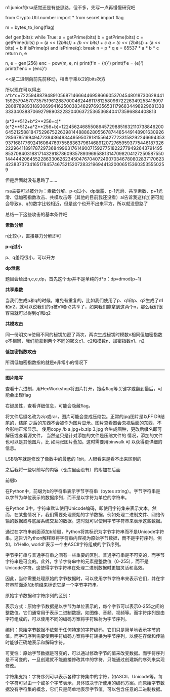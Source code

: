 n1 junior的rsa感觉还是有些思路，但不多，先写一点再慢慢研究吧

from Crypto.Util.number import *
from secret import flag

m = bytes_to_long(flag)

def gen(bits):
    while True:
        a = getPrime(bits)
        b = getPrime(bits)
        c = getPrime(bits)
        p = (a << (2*bits)) + (b << bits) + c 
        q = (c << (2*bits)) + (a << bits) + b
        if isPrime(p) and isPrime(q):
            break
    n = p * q
    e = 65537 * a * b * c
    return n, e

n, e = gen(256)
enc = pow(m, e, n)
print(f'n = {n}')
print(f'e = {e}')
print(f'enc = {enc}')

<<是二进制向前先前移动，相当于乘以2的bits次方

所以现在可以得出 a\*b\*c=722594887948910568714666446958666053704548018730628441159257945707357519612887000462446117812580967222634925341809728087898931893069941625003834829769356531179683449892968133833334038870692798903228204063725365368404173596884408813

(a\*2\*\*512+b\*2\*\*256+c)\*(c\*2\*\*512+a\*2\**256+b)=1224562468550864572988516321107388462006452125881847529675226398144888628055678744854491489016309262856785169494723943649344959507818155642772331582922466943539371681776924160647697558836379614689120727659593775446187326222964118917872973684996317614900715927751822277949264379149585370840318817143291878609357893969588131470982041272505875501444442064552286330626234504767040724907034678080283717062342383737341651784574675215207283219694413200065153603535550259

但是后面就没有思路了……

rsa主要可以被分为：素数分解、p-q过小、dp泄露、p-1光滑、共享素数、p+1光滑、低加密指数攻击、共模攻击等（其他的目前我还没看）ai告诉我这样加密可能会导致p、q的数字比较相近，但是这个也开不出来平方，所以就没思路了

总结一下这些攻击的基本条件吧

**素数分解**

n比较小，直接暴力分解即可

**p-q过小**

p、q差距很小，可以开方

**dp泄露**

题目会给出n,c,e,dp，首先这个dp并不是单纯的d*p：dp≡dmod(p−1)

**共享素数**

当我们生成p和q的时候，难免有重复的，比如我们使用了p、q1和p、q2生成了n1和n2，就可以说我们的q被n1和n2共享了，如果我们能拿到这两个n，那么我们很容易就可以得到q1和q2

**共模攻击**

同一份明文m使用不同的秘钥加密了两次，两次生成秘钥时模数n相同但加密指数e不相同，我们能拿到两个不同的密文c1、c2和模数n、加密指数n1、n2

**低加密指数攻击**

所谓低加密指数指的就是e非常小的情况下

****

**图片隐写**

查看十六进制，用HexWorkshop将图片打开，搜索flag等关键字或翻到最后，可能会出现flag

右键属性，查看详细信息，可能会隐藏flag。

将文件后缀名改为zip或rar，图片可能会变成压缩包。正常的jpg图片是以FF D9结尾的，结尾 之后的东西不会被作为图片显示。图片查看器会忽视后面的东西，不会影响正常显示。 使用copy /b a.jpg+b.zip 3.jpg 会生成图种，更改后缀名即可解压或查看源文件， 当然这只是针对添加的文件是压缩文件的 情况，添加的文件也可以是其他图片，比 如两张图片叠加。这时需要用binwalk 可 以获得更详细的信息。

LSB隐写就是修改了像数中的最低的 1bit，人眼看来是看不出来区别的

之后我将一些以前写的内容（仓库里面没有）的附加在后面

前缀b

在Python中，前缀为b的字符串表示字节字符串（bytes string）。字节字符串是以字节为单位表示的数据序列，而不是以字符为单位的字符串。

在Python 3中，字符串默认使用Unicode编码，即使用字符集来表示文本。然而，在某些情况下，我们需要处理原始的字节数据，例如处理二进制文件、网络传输的数据或与底层系统交互的数据。这时就可以使用字节字符串来表示这些数据。

通过在字符串前面添加b前缀，Python将其标识为字节字符串而不是Unicode字符串。这告诉Python解释器将字符串内容视为原始字节数据，而不是字符序列。例如，b'Hello, world!'表示一个由ASCII字符组成的字节序列。

字节字符串与普通字符串之间有一些重要的区别。普通字符串是不可变的，而字节字符串是可变的。此外，字节字符串中的元素是整数值（0-255），而不是Unicode字符。这使得字节字符串在处理二进制数据时更加灵活和高效。

因此，当你需要处理原始的字节数据时，可以使用字节字符串来表示它们，并在字符串前面添加b前缀来标识它是一个字节字符串。

原始字节数据和字符序列的区别：

表示方式：原始字节数据是以字节为单位表示的，每个字节可以表示0-255之间的整数值。它们通常用于表示二进制数据，如图像、音频、视频等。而字符序列是由字符组成的，可以使用不同的编码方案将字符映射为字节序列。

编码：原始字节数据不依赖于任何特定的字符编码，它们只是简单地表示字节的值。而字符序列需要使用字符编码方案将字符转换为字节序列，以便在存储和传输时能够正确地表示和解码字符。

可变性：原始字节数据是可变的，可以通过修改字节的值来改变数据。而字符序列是不可变的，一旦创建就不能直接修改其中的字符，只能通过创建新的序列来实现修改。

字符集支持：字符序列可以表示各种字符集中的字符，如ASCII、Unicode等。每个字符可以由一个或多个字节表示，具体取决于所使用的编码方案。而原始字节数据没有字符集的概念，它们只是简单地表示字节值，可以包含任意的二进制数据。